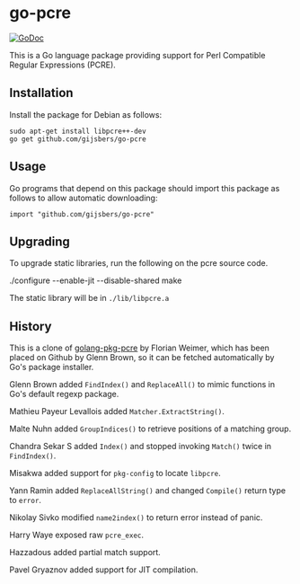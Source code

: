 # go-pcre

[![GoDoc](https://godoc.org/github.com/gijsbers/go-pcre?status.svg)](https://godoc.org/github.com/gijsbers/go-pcre)

This is a Go language package providing support for
Perl Compatible Regular Expressions (PCRE).

## Installation

Install the package for Debian as follows:

    sudo apt-get install libpcre++-dev
    go get github.com/gijsbers/go-pcre

## Usage

Go programs that depend on this package should import
this package as follows to allow automatic downloading:

    import "github.com/gijsbers/go-pcre"

## Upgrading

To upgrade static libraries, run the following on the pcre source code.

   ./configure --enable-jit --disable-shared
   make

The static library will be in `./lib/libpcre.a`

## History

This is a clone of
[golang-pkg-pcre](http://git.enyo.de/fw/debian/golang-pkg-pcre.git)
by Florian Weimer, which has been placed on Github by Glenn Brown,
so it can be fetched automatically by Go's package installer.

Glenn Brown added `FindIndex()` and `ReplaceAll()`
to mimic functions in Go's default regexp package.

Mathieu Payeur Levallois added `Matcher.ExtractString()`.

Malte Nuhn added `GroupIndices()` to retrieve positions of a matching group.

Chandra Sekar S added `Index()` and stopped invoking `Match()` twice in `FindIndex()`.

Misakwa added support for `pkg-config` to locate `libpcre`.

Yann Ramin added `ReplaceAllString()` and changed `Compile()` return type to `error`.

Nikolay Sivko modified `name2index()` to return error instead of panic.

Harry Waye exposed raw `pcre_exec`.

Hazzadous added partial match support.

Pavel Gryaznov added support for JIT compilation.
